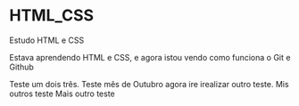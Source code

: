 # HTML_CSS
 Estudo HTML e CSS

Estava aprendendo HTML e CSS, e agora istou vendo como funciona o Git e Github

Teste um dois três. 
Teste mês de Outubro agora ire irealizar outro teste. 
Mis outros teste
Mais outro teste
